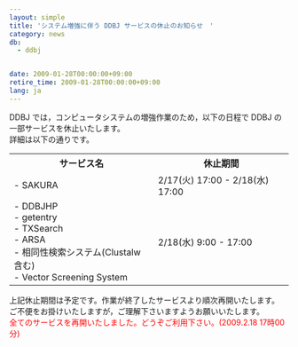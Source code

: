 ```yaml
---
layout: simple
title: 'システム増強に伴う DDBJ サービスの休止のお知らせ　'
category: news
db:
  - ddbj


date: 2009-01-28T00:00:00+09:00
retire_time: 2009-01-28T00:00:00+09:00
lang: ja
---
```


DDBJ では，コンピュータシステムの増強作業のため，以下の日程で DDBJ の一部サービスを休止いたします。<br> 詳細は以下の通りです。

<table>
    <tr>
        <th>サービス名</th>
        <th>休止期間</th>
    </tr>
    <tr>
        <td>- SAKURA</td>
        <td>2/17(火) 17:00 - 2/18(水) 17:00 </td>
    </tr>
    <tr>
        <td>- DDBJHP<br>- getentry<br>- TXSearch<br>- ARSA<br>- 相同性検索システム(Clustalw含む)<br>- Vector Screening System</td>
        <td> 2/18(水) 9:00 - 17:00 </td>
    </tr>
</table>

<p>上記休止期間は予定です。作業が終了したサービスより順次再開いたします。<br>ご不便をお掛けいたしますが，ご理解下さいますようお願いいたします。<br>
    <font color="#ff0000">全てのサービスを再開いたしました。どうぞご利用下さい。(2009.2.18 17時00分)</font>
</p>
